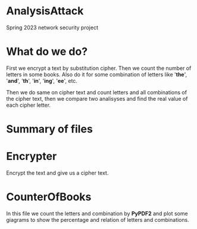 # AnalysisAttack
Spring 2023 network security project

# What do we do?
First we encrypt a text by substitution cipher. Then we count the number of letters in some books. Also do it for some combination of letters like '__the__', '__and__', '__th__', '__in__', '__ing__', '__ee__', etc.

Then we do same on cipher text and count letters and all combinations of the cipher text, then we compare two analisyses and find the real value of each cipher letter.

# Summary of files

# Encrypter
Encrypt the text and give us a cipher text.

# CounterOfBooks
In this file we count the letters and combination by __PyPDF2__ and plot some giagrams to show the percentage and relation of letters and combinations.
